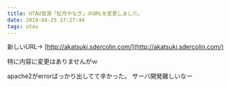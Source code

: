 ```yaml
---
title: UTAU音源「紅月やなぎ」のURLを変更しました。
date: 2019-04-25 17:27:44
tags: utau
---
```


新しいURL-> [http://akatsuki.sdercolin.com/](http://akatsuki.sdercolin.com/)

特に内容に変更はありませんがｗ

apache2がerrorばっかり出してて辛かった。
サーバ開発難しいなー